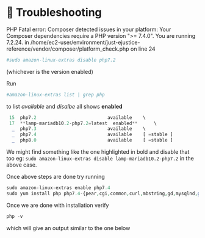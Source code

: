 # 🐲 Troubleshooting

PHP Fatal error: Composer detected issues in your platform: Your Composer dependencies require a PHP version ">= 7.4.0". You are running 7.2.24. in /home/ec2-user/environment/just-ejustice-reference/vendor/composer/platform\_check.php on line 24

```php
#sudo amazon-linux-extras disable php7.2 
```

(whichever is the version enabled)

Run

```php
#amazon-linux-extras list | grep php 
```

to list _available_ and _disalbe_ all shows **enabled**

```php
 15  php7.2                          available    \
 17  **lamp-mariadb10.2-php7.2=latest  enabled**      \
  _  php7.3                          available    \
  _  php7.4                          available    [ =stable ]
  _  php8.0                          available    [ =stable ]
```

We might find something like the one highlighted in bold and disable that too eg: `sudo amazon-linux-extras disable lamp-mariadb10.2-php7.2` in the above case.

Once above steps are done try running

```php
sudo amazon-linux-extras enable php7.4
sudo yum install php php7.4-{pear,cgi,common,curl,mbstring,gd,mysqlnd,gettext,bcmath,json,xml,fpm,intl,zip,imap}
```

Once we are done with installation verify

```php
php -v
```

which will give an output similar to the one below
